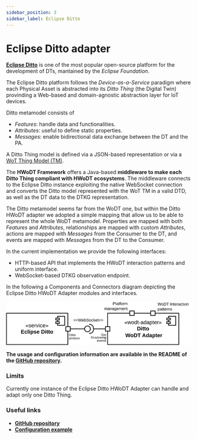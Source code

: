 ```yaml
---
sidebar_position: 3
sidebar_label: Eclipse Ditto
---
```


# Eclipse Ditto adapter

**[Eclipse Ditto](https://eclipse.dev/ditto/)** is one of the most popular open-source platform for the development of DTs, mantained by the *Eclipse Foundation*.

The Eclipse Ditto platform follows the *Device-as-a-Service* paradigm where each Physical Asset is abstracted into its *Ditto Thing* (the Digital Twin) provinding a Web-based and domain-agnostic abstraction layer for IoT devices.

Ditto metamodel consists of
- *Features*: handle data and functionalities.
- *Attributes*: useful to define static properties.
- *Messages*: enable bidirectional data exchange between the DT and the PA.

A Ditto Thing model is defined via a JSON-based representation or via a [WoT Thing Model (TM)](https://www.w3.org/TR/wot-thing-description/#thing-model).

The **HWoDT Framework** offers a Java-based **middleware to make each Ditto Thing compliant with HWoDT ecosystems**. The middleware connects to the Eclipse Ditto instance exploiting the native WebSocket connection and converts the Ditto model represented with the WoT TM in a valid DTD, as well as the DT data to the DTKG representation.

The Ditto metamodel seems far from the WoDT one, but within the Ditto HWoDT adapter we adopted a simple mapping that allow us to be able to represent the whole WoDT metamodel. Properties are mapped with both *Features* and *Attributes*, relationships are mapped with custom *Attributes*, actions are mapped with *Messages* from the Consumer to the DT, and events are mapped with *Messages* from the DT to the Consumer.

In the current implementation we provide the following interfaces:
- HTTP-based API that implements the HWoDT interaction patterns and uniform interface.
- WebSocket-based DTKG observation endpoint.

In the following a Components and Connectors diagram depicting the Eclipse Ditto HWoDT Adapter modules and interfaces.

![Eclipse Ditto HWoDT Adapter components and connectors diagram](../../../static/img/ditto-adapter-cc.svg)


**The usage and configuration information are available in the README of the [GitHub repository](https://github.com/Web-of-Digital-Twins/ditto-wodt-adapter).**

### Limits
Currently one instance of the Eclipse Ditto HWoDT Adapter can handle and adapt only one Ditto Thing.

### Useful links
- **[GitHub repository](https://github.com/Web-of-Digital-Twins/azuredt-wodt-adapter)**
- **[Configuration example](https://github.com/Web-of-Digital-Twins/major-trauma-management-case-study/tree/main/ditto-dts)**